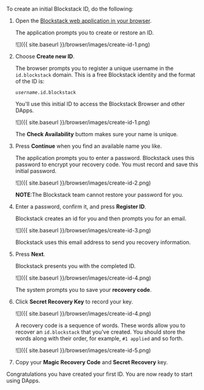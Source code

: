 To create an initial Blockstack ID, do the following:

1. Open the <a href="https://browser.blockstack.org/sign-up?redirect=%2F" target="\_blank">Blockstack web application in your browser</a>.

   The application prompts you to create or restore an ID.

   ![]({{ site.baseurl }}/browser/images/create-id-1.png)

2. Choose **Create new ID**.

   The browser prompts you to register a unique username in the `id.blockstack`
   domain. This is a free Blockstack identity and the format of
   the ID is:

   _`username`_`.id.blockstack`

   You'll use this initial ID to access the Blockstack Browser and other DApps.

   ![]({{ site.baseurl }}/browser/images/create-id-1.png)

   The **Check Availability** buttom makes sure your name is unique.

2. Press **Continue** when you find an available name you like.

   The application prompts you to enter a password. Blockstack uses this
   password to encrypt your recovery code.  You must record and save this
   initial password.

    ![]({{ site.baseurl }}/browser/images/create-id-2.png)

   **NOTE**:The Blockstack team cannot restore your password for you.

3. Enter a password, confirm it, and press **Register ID**.


   Blockstack creates an id for you and then prompts you for an email.

   ![]({{ site.baseurl }}/browser/images/create-id-3.png)

   Blockstack uses this email address to send you recovery information.

4.  Press **Next**.

    Blockstack presents you with the completed ID.  

    ![]({{ site.baseurl }}/browser/images/create-id-4.png)

    The system prompts you to save your **recovery code**.

5. Click **Secret Recovery Key** to record your key.

    ![]({{ site.baseurl }}/browser/images/create-id-4.png)

    A recovery code is a sequence  of words.  These words allow you to recover
    an `id.blockstack` that you've created.  You should store the words along
    with their order, for example,  `#1 applied` and so forth.

    ![]({{ site.baseurl }}/browser/images/create-id-5.png)

6.  Copy your **Magic Recovery Code** and **Secret Recovery** key.


Congratulations you have created your first ID. You are now ready to start using DApps.

